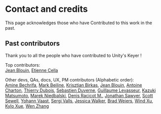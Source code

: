 ﻿# Contact and credits

This page acknowledges those who have Contributed to this work in the past.

## Past contributors

Thank you to all the people who have contributed to Unity's Keyer !

Top contributors:  
[Jean Blouin](https://github.com/jeanblouin), [Etienne Cella](https://github.com/etienne-p)


Other devs, QAs, docs, UX, PM contributors (Alphabetic order):   
[Amine Bechrifa](https://github.com/bechrifaAmine), [Mark Beiline](https://github.com/mark-beiline), [Krisztian Birkas](https://github.com/gaborkb), [Jean Blouin](https://github.com/jeanblouin), [Antoine Charton](https://github.com/AntoineCharton), [Thierry Dubois](https://github.com/ThierryDubois-unity), [Sebastien Duverne](https://github.com/sebastienduverne), [Guillaume Levasseur](https://github.com/guillaumelevass), [Kazuki Matsumoto](https://github.com/karasusan), [Marek Niedbalski](https://github.com/marekniedbalski), [Denis Racicot M.](https://github.com/denisAlexRM), [Jonathan Sawyer](https://github.com/sawyj), [Scott Sewell](https://github.com/scsewell), [Yohann Vaast](https://github.com/YohannVaastUnity), [Sergi Valls](https://github.com/sergi-unity), [Jessica Walker](https://github.com/JWalker0007), [Brad Weiers](https://github.com/bradweiers), [Wind Xu](https://github.com/windxu88), [Kylo Xue](https://github.com/alfance), [Wen Zhang](https://github.com/wenzhang-unity)

